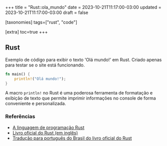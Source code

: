 +++
title = "Rust::ola_mundo"
date = 2023-10-21T11:17:00-03:00
updated = 2023-10-21T11:17:00-03:00
draft = false

[taxonomies]
tags=["rust", "code"]

[extra]
toc=true
+++

## Rust

Exemplo de código para exibir o texto 'Olá mundo!' em Rust. Criado apenas para testar se o site está funcionando.

```rust
fn main() {
    println!("Olá mundo!");
}
```

A macro `println!` no Rust é uma poderosa ferramenta de formatação e exibição de texto que permite imprimir informações no console de forma conveniente e personalizada.

### Referências

- [A linguagem de programação Rust](https://www.rust-lang.org/pt-BR)
- [Livro oficial do Rust (em inglês)](https://doc.rust-lang.org/stable/book/)
- [Tradução para português do Brasil do livro oficial do Rust](https://rust-br.github.io/rust-book-pt-br/)
